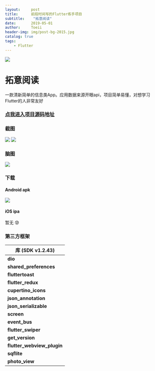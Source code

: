 ```yaml
---
layout:     post
title:      前段时间写的Flutter练手项目
subtitle:    "拓意阅读"
date:       2019-05-01
author:     Toeii
header-img: img/post-bg-2015.jpg
catalog: true
tags:
    - Flutter
---
```



![](https://img-blog.csdnimg.cn/20190311121618554.png)
# 拓意阅读

一款清新简单的信息类App。应用数据来源开眼api，项目简单易懂，对想学习Flutter的人非常友好

### [点我进入项目源码地址](https://github.com/toeii/FlutterExampleApp_ExtensionRead)

### 截图
![](https://github.com/toeii/FlutterExampleApp_ExtensionRead/blob/master/images/app_fotojet_01.jpg)
![](https://github.com/toeii/FlutterExampleApp_ExtensionRead/blob/master/images/app_fotojet_02.jpg)

### 脑图
![](https://github.com/toeii/FlutterExampleApp_ExtensionRead/blob/master/images/lutter_extension_read_egg.jpg)

### 下载
#### Android apk
![](https://github.com/toeii/FlutterExampleApp_ExtensionRead/blob/master/images/apk_download_code.jpg)

#### iOS ipa
暂无 :cold_sweat:

### 第三方框架

| 库 (SDK v1.2.43)          |
| -------------------------- |
| **dio**                    |
| **shared_preferences**     |
| **fluttertoast**           |
| **flutter_redux**          |
| **cupertino_icons**        |
| **json_annotation**        |
| **json_serializable**      |
| **screen**                 |
| **event_bus**              |
| **flutter_swiper**         |
| **get_version**            |
| **flutter_webview_plugin** |
| **sqflite**                |
| **photo_view**             |


